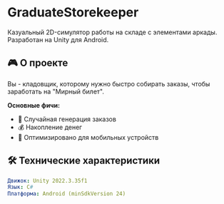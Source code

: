 # GraduateStorekeeper

Казуальный 2D-симулятор работы на складе с элементами аркады. Разработан на Unity для Android.

## 🎮 О проекте
Вы - кладовщик, которому нужно быстро собирать заказы, чтобы заработать на "Мирный билет". 

**Основные фичи:**
- 🎲 Случайная генерация заказов
- 💰 Накопление денег
- 📱 Оптимизировано для мобильных устройств

## 🛠 Технические характеристики
```yaml
Движок: Unity 2022.3.35f1
Язык: C#
Платформа: Android (minSdkVersion 24)
